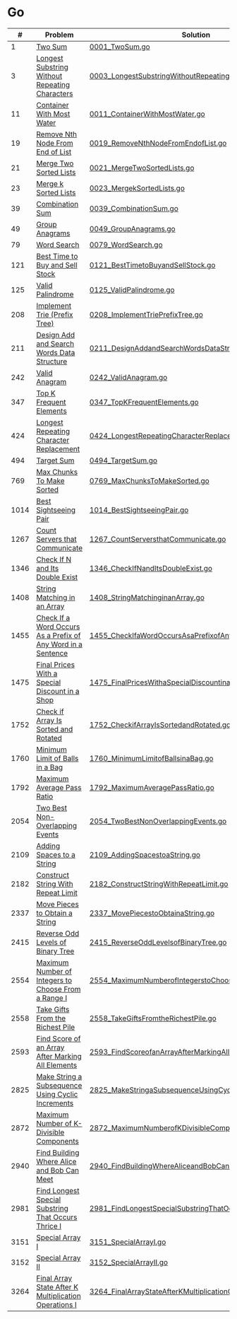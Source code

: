 # Go

| #    | Problem                                                                                                                                                                 | Solution                                                                                                                                                                          | Difficulty |
| ---- | ----------------------------------------------------------------------------------------------------------------------------------------------------------------------- | --------------------------------------------------------------------------------------------------------------------------------------------------------------------------------- | ---------- |
| 1    | [Two Sum](https://leetcode.com/problems/two-sum/description/)                                                                                                           | [0001_TwoSum.go](https://github.com/jinxuan-owyong/leetcode/blob/master/go/0001/0001_TwoSum.go)                                                                                   | Easy       |
| 3    | [Longest Substring Without Repeating Characters](https://leetcode.com/problems/longest-substring-without-repeating-characters/description/)                             | [0003_LongestSubstringWithoutRepeatingCharacters.go](https://github.com/jinxuan-owyong/leetcode/blob/master/go/0003/0003_LongestSubstringWithoutRepeatingCharacters.go)           | Medium     |
| 11   | [Container With Most Water](https://leetcode.com/problems/container-with-most-water/description/)                                                                       | [0011_ContainerWithMostWater.go](https://github.com/jinxuan-owyong/leetcode/blob/master/go/0011/0011_ContainerWithMostWater.go)                                                   | Medium     |
| 19   | [Remove Nth Node From End of List](https://leetcode.com/problems/remove-nth-node-from-end-of-list/description/)                                                         | [0019_RemoveNthNodeFromEndofList.go](https://github.com/jinxuan-owyong/leetcode/blob/master/go/0019/0019_RemoveNthNodeFromEndofList.go)                                           | Medium     |
| 21   | [Merge Two Sorted Lists](https://leetcode.com/problems/merge-two-sorted-lists/description/)                                                                             | [0021_MergeTwoSortedLists.go](https://github.com/jinxuan-owyong/leetcode/blob/master/go/0021/0021_MergeTwoSortedLists.go)                                                         | Easy       |
| 23   | [Merge k Sorted Lists](https://leetcode.com/problems/merge-k-sorted-lists/description/)                                                                                 | [0023_MergekSortedLists.go](https://github.com/jinxuan-owyong/leetcode/blob/master/go/0023/0023_MergekSortedLists.go)                                                             | Hard       |
| 39   | [Combination Sum](https://leetcode.com/problems/combination-sum/description/)                                                                                           | [0039_CombinationSum.go](https://github.com/jinxuan-owyong/leetcode/blob/master/go/0039/0039_CombinationSum.go)                                                                   | Medium     |
| 49   | [Group Anagrams](https://leetcode.com/problems/group-anagrams/description/)                                                                                             | [0049_GroupAnagrams.go](https://github.com/jinxuan-owyong/leetcode/blob/master/go/0049/0049_GroupAnagrams.go)                                                                     | Medium     |
| 79   | [Word Search](https://leetcode.com/problems/word-search/description/)                                                                                                   | [0079_WordSearch.go](https://github.com/jinxuan-owyong/leetcode/blob/master/go/0079/0079_WordSearch.go)                                                                           | Medium     |
| 121  | [Best Time to Buy and Sell Stock](https://leetcode.com/problems/best-time-to-buy-and-sell-stock/description/)                                                           | [0121_BestTimetoBuyandSellStock.go](https://github.com/jinxuan-owyong/leetcode/blob/master/go/0121/0121_BestTimetoBuyandSellStock.go)                                             | Easy       |
| 125  | [Valid Palindrome](https://leetcode.com/problems/valid-palindrome/description/)                                                                                         | [0125_ValidPalindrome.go](https://github.com/jinxuan-owyong/leetcode/blob/master/go/0125/0125_ValidPalindrome.go)                                                                 | Easy       |
| 208  | [Implement Trie (Prefix Tree)](https://leetcode.com/problems/implement-trie-prefix-tree/description/)                                                                   | [0208_ImplementTriePrefixTree.go](https://github.com/jinxuan-owyong/leetcode/blob/master/go/0208/0208_ImplementTriePrefixTree.go)                                                 | Medium     |
| 211  | [Design Add and Search Words Data Structure](https://leetcode.com/problems/design-add-and-search-words-data-structure/description/)                                     | [0211_DesignAddandSearchWordsDataStructure.go](https://github.com/jinxuan-owyong/leetcode/blob/master/go/0211/0211_DesignAddandSearchWordsDataStructure.go)                       | Medium     |
| 242  | [Valid Anagram](https://leetcode.com/problems/valid-anagram/description/)                                                                                               | [0242_ValidAnagram.go](https://github.com/jinxuan-owyong/leetcode/blob/master/go/0242/0242_ValidAnagram.go)                                                                       | Easy       |
| 347  | [Top K Frequent Elements](https://leetcode.com/problems/top-k-frequent-elements/description/)                                                                           | [0347_TopKFrequentElements.go](https://github.com/jinxuan-owyong/leetcode/blob/master/go/0347/0347_TopKFrequentElements.go)                                                       | Medium     |
| 424  | [Longest Repeating Character Replacement](https://leetcode.com/problems/longest-repeating-character-replacement/description/)                                           | [0424_LongestRepeatingCharacterReplacement.go](https://github.com/jinxuan-owyong/leetcode/blob/master/go/0424/0424_LongestRepeatingCharacterReplacement.go)                       | Medium     |
| 494  | [Target Sum](https://leetcode.com/problems/target-sum/description/)                                                                                                     | [0494_TargetSum.go](https://github.com/jinxuan-owyong/leetcode/blob/master/go/0494/0494_TargetSum.go)                                                                             | Medium     |
| 769  | [Max Chunks To Make Sorted](https://leetcode.com/problems/max-chunks-to-make-sorted/description/)                                                                       | [0769_MaxChunksToMakeSorted.go](https://github.com/jinxuan-owyong/leetcode/blob/master/go/0769/0769_MaxChunksToMakeSorted.go)                                                     | Medium     |
| 1014 | [Best Sightseeing Pair](https://leetcode.com/problems/best-sightseeing-pair/description/)                                                                               | [1014_BestSightseeingPair.go](https://github.com/jinxuan-owyong/leetcode/blob/master/go/1014/1014_BestSightseeingPair.go)                                                         | Medium     |
| 1267 | [Count Servers that Communicate](https://leetcode.com/problems/count-servers-that-communicate/description/)                                                             | [1267_CountServersthatCommunicate.go](https://github.com/jinxuan-owyong/leetcode/blob/master/go/1267/1267_CountServersthatCommunicate.go)                                         | Medium     |
| 1346 | [Check If N and Its Double Exist](https://leetcode.com/problems/check-if-n-and-its-double-exist/description/)                                                           | [1346_CheckIfNandItsDoubleExist.go](https://github.com/jinxuan-owyong/leetcode/blob/master/go/1346/1346_CheckIfNandItsDoubleExist.go)                                             | Easy       |
| 1408 | [String Matching in an Array](https://leetcode.com/problems/string-matching-in-an-array/description/)                                                                   | [1408_StringMatchinginanArray.go](https://github.com/jinxuan-owyong/leetcode/blob/master/go/1408/1408_StringMatchinginanArray.go)                                                 | Easy       |
| 1455 | [Check If a Word Occurs As a Prefix of Any Word in a Sentence](https://leetcode.com/problems/check-if-a-word-occurs-as-a-prefix-of-any-word-in-a-sentence/description/) | [1455_CheckIfaWordOccursAsaPrefixofAnyWordinaSentence.go](https://github.com/jinxuan-owyong/leetcode/blob/master/go/1455/1455_CheckIfaWordOccursAsaPrefixofAnyWordinaSentence.go) | Easy       |
| 1475 | [Final Prices With a Special Discount in a Shop](https://leetcode.com/problems/final-prices-with-a-special-discount-in-a-shop/description/)                             | [1475_FinalPricesWithaSpecialDiscountinaShop.go](https://github.com/jinxuan-owyong/leetcode/blob/master/go/1475/1475_FinalPricesWithaSpecialDiscountinaShop.go)                   | Easy       |
| 1752 | [Check if Array Is Sorted and Rotated](https://leetcode.com/problems/check-if-array-is-sorted-and-rotated/description/)                                                 | [1752_CheckifArrayIsSortedandRotated.go](https://github.com/jinxuan-owyong/leetcode/blob/master/go/1752/1752_CheckifArrayIsSortedandRotated.go)                                   | Easy       |
| 1760 | [Minimum Limit of Balls in a Bag](https://leetcode.com/problems/minimum-limit-of-balls-in-a-bag/description/)                                                           | [1760_MinimumLimitofBallsinaBag.go](https://github.com/jinxuan-owyong/leetcode/blob/master/go/1760/1760_MinimumLimitofBallsinaBag.go)                                             | Medium     |
| 1792 | [Maximum Average Pass Ratio](https://leetcode.com/problems/maximum-average-pass-ratio/description/)                                                                     | [1792_MaximumAveragePassRatio.go](https://github.com/jinxuan-owyong/leetcode/blob/master/go/1792/1792_MaximumAveragePassRatio.go)                                                 | Medium     |
| 2054 | [Two Best Non-Overlapping Events](https://leetcode.com/problems/two-best-non-overlapping-events/description/)                                                           | [2054_TwoBestNonOverlappingEvents.go](https://github.com/jinxuan-owyong/leetcode/blob/master/go/2054/2054_TwoBestNonOverlappingEvents.go)                                         | Medium     |
| 2109 | [Adding Spaces to a String](https://leetcode.com/problems/adding-spaces-to-a-string/description/)                                                                       | [2109_AddingSpacestoaString.go](https://github.com/jinxuan-owyong/leetcode/blob/master/go/2109/2109_AddingSpacestoaString.go)                                                     | Medium     |
| 2182 | [Construct String With Repeat Limit](https://leetcode.com/problems/construct-string-with-repeat-limit/description/)                                                     | [2182_ConstructStringWithRepeatLimit.go](https://github.com/jinxuan-owyong/leetcode/blob/master/go/2182/2182_ConstructStringWithRepeatLimit.go)                                   | Medium     |
| 2337 | [Move Pieces to Obtain a String](https://leetcode.com/problems/move-pieces-to-obtain-a-string/description/)                                                             | [2337_MovePiecestoObtainaString.go](https://github.com/jinxuan-owyong/leetcode/blob/master/go/2337/2337_MovePiecestoObtainaString.go)                                             | Medium     |
| 2415 | [Reverse Odd Levels of Binary Tree](https://leetcode.com/problems/reverse-odd-levels-of-binary-tree/description/)                                                       | [2415_ReverseOddLevelsofBinaryTree.go](https://github.com/jinxuan-owyong/leetcode/blob/master/go/2415/2415_ReverseOddLevelsofBinaryTree.go)                                       | Medium     |
| 2554 | [Maximum Number of Integers to Choose From a Range I](https://leetcode.com/problems/maximum-number-of-integers-to-choose-from-a-range-i/description/)                   | [2554_MaximumNumberofIntegerstoChooseFromaRangeI.go](https://github.com/jinxuan-owyong/leetcode/blob/master/go/2554/2554_MaximumNumberofIntegerstoChooseFromaRangeI.go)           | Medium     |
| 2558 | [Take Gifts From the Richest Pile](https://leetcode.com/problems/take-gifts-from-the-richest-pile/description/)                                                         | [2558_TakeGiftsFromtheRichestPile.go](https://github.com/jinxuan-owyong/leetcode/blob/master/go/2558/2558_TakeGiftsFromtheRichestPile.go)                                         | Easy       |
| 2593 | [Find Score of an Array After Marking All Elements](https://leetcode.com/problems/find-score-of-an-array-after-marking-all-elements/description/)                       | [2593_FindScoreofanArrayAfterMarkingAllElements.go](https://github.com/jinxuan-owyong/leetcode/blob/master/go/2593/2593_FindScoreofanArrayAfterMarkingAllElements.go)             | Medium     |
| 2825 | [Make String a Subsequence Using Cyclic Increments](https://leetcode.com/problems/make-string-a-subsequence-using-cyclic-increments/description/)                       | [2825_MakeStringaSubsequenceUsingCyclicIncrements.go](https://github.com/jinxuan-owyong/leetcode/blob/master/go/2825/2825_MakeStringaSubsequenceUsingCyclicIncrements.go)         | Medium     |
| 2872 | [Maximum Number of K-Divisible Components](https://leetcode.com/problems/maximum-number-of-k-divisible-components/description/)                                         | [2872_MaximumNumberofKDivisibleComponents.go](https://github.com/jinxuan-owyong/leetcode/blob/master/go/2872/2872_MaximumNumberofKDivisibleComponents.go)                         | Hard       |
| 2940 | [Find Building Where Alice and Bob Can Meet](https://leetcode.com/problems/find-building-where-alice-and-bob-can-meet/description/)                                     | [2940_FindBuildingWhereAliceandBobCanMeet.go](https://github.com/jinxuan-owyong/leetcode/blob/master/go/2940/2940_FindBuildingWhereAliceandBobCanMeet.go)                         | Hard       |
| 2981 | [Find Longest Special Substring That Occurs Thrice I](https://leetcode.com/problems/find-longest-special-substring-that-occurs-thrice-i/description/)                   | [2981_FindLongestSpecialSubstringThatOccursThriceI.go](https://github.com/jinxuan-owyong/leetcode/blob/master/go/2981/2981_FindLongestSpecialSubstringThatOccursThriceI.go)       | Medium     |
| 3151 | [Special Array I](https://leetcode.com/problems/special-array-i/description/)                                                                                           | [3151_SpecialArrayI.go](https://github.com/jinxuan-owyong/leetcode/blob/master/go/3151/3151_SpecialArrayI.go)                                                                     | Easy       |
| 3152 | [Special Array II](https://leetcode.com/problems/special-array-ii/description/)                                                                                         | [3152_SpecialArrayII.go](https://github.com/jinxuan-owyong/leetcode/blob/master/go/3152/3152_SpecialArrayII.go)                                                                   | Medium     |
| 3264 | [Final Array State After K Multiplication Operations I](https://leetcode.com/problems/final-array-state-after-k-multiplication-operations-i/description/)               | [3264_FinalArrayStateAfterKMultiplicationOperationsI.go](https://github.com/jinxuan-owyong/leetcode/blob/master/go/3264/3264_FinalArrayStateAfterKMultiplicationOperationsI.go)   | Easy       |
